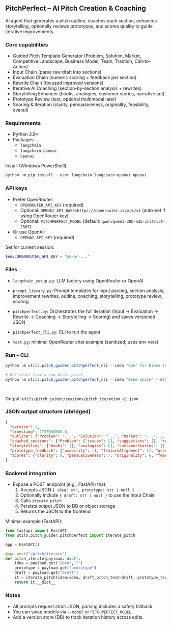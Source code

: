 ## PitchPerfect – AI Pitch Creation & Coaching

AI agent that generates a pitch outline, coaches each section, enhances storytelling, optionally reviews prototypes, and scores quality to guide iterative improvements.

### Core capabilities
- Guided Pitch Template Generator (Problem, Solution, Market, Competitive Landscape, Business Model, Team, Traction, Call-to-Action)
- Input Chain (parse raw draft into sections)
- Evaluation Chain (numeric scoring + feedback per section)
- Rewrite Chain (focused improved versions)
- Iterative AI Coaching (section-by-section analysis + rewrites)
- Storytelling Enhancer (hooks, analogies, customer stories, narrative arc)
- Prototype Review (text, optional multimodal later)
- Scoring & Iteration (clarity, persuasiveness, originality, feasibility, overall)
 

### Requirements
- Python 3.9+
- Packages:
  - `langchain`
  - `langchain-openai`
  - `openai`

Install (Windows PowerShell):
```powershell
python -m pip install --user langchain langchain-openai openai
```

### API keys
- Prefer OpenRouter:
  - `OPENROUTER_API_KEY` (required)
  - Optional: `OPENAI_API_BASE=https://openrouter.ai/api/v1` (auto-set if using OpenRouter key)
  - Optional: `PITCHPERFECT_MODEL` (default: `qwen/qwen3-30b-a3b-instruct-2507`)
- Or use OpenAI:
  - `OPENAI_API_KEY` (required)

Set for current session:
```powershell
$env:OPENROUTER_API_KEY = "sk-or-..."
```

### Files
- `langchain_setup.py`: LLM factory using OpenRouter or OpenAI
- `prompt_library.py`: Prompt templates for input parsing, section analysis, improvement rewrites, outline, coaching, storytelling, prototype review, scoring
- `pitchperfect.py`: Orchestrates the full iteration (Input → Evaluation → Rewrite → Coaching → Storytelling → Scoring) and saves versioned JSON
- `pitchperfect_cli.py`: CLI to run the agent
 
- `test.py`: minimal OpenRouter chat example (sanitized; uses env vars)

### Run – CLI
```powershell
python -m utils.pitch_guider.pitchperfect_cli --idea "Uber for bikes in college towns" --prototype "Figma mobile app with QR unlock and subscription checkout"

# Or: start from a raw draft pitch
python -m utils.pitch_guider.pitchperfect_cli --idea "Bike share" --draft "We help students get bikes fast. Our app..."

 
```
Output: `utils/pitch_guider/sessions/pitch_iteration_v1.json`

### JSON output structure (abridged)
```json
{
  "version": 1,
  "timestamp": 1730000000.0,
  "outline": {"Problem": "...", "Solution": "...", "Market": "...", ...},
  "coached_sections": {"Problem": {"issues": [], "suggestions": [], "rewrite": "..."}, ...},
  "storytelling": {"hooks": [], "analogies": [], "customerStories": [], "narrativeArc": "..."},
  "prototype_feedback": {"usability": [], "featureAlignment": [], "userJourney": [], "risks": []},
  "scores": {"clarity": 8, "persuasiveness": 7, "originality": 6, "feasibility": 8, "rationale": [], "overall": 72}
}
```

### Backend integration
- Expose a POST endpoint (e.g., FastAPI) that:
  1) Accepts JSON `{ idea: str, prototype: str | null }`
  2) Optionally include `{ draft: str | null }` to use the Input Chain
  3) Calls `iterate_pitch`
  3) Persists output JSON to DB or object storage
  4) Returns the JSON to the frontend

Minimal example (FastAPI):
```python
from fastapi import FastAPI
from utils.pitch_guider.pitchperfect import iterate_pitch

app = FastAPI()

@app.post("/pitch/iterate")
def pitch_iterate(payload: dict):
    idea = payload.get("idea", "")
    prototype = payload.get("prototype")
    draft = payload.get("draft")
    it = iterate_pitch(idea=idea, draft_pitch_text=draft, prototype_text=prototype)
    return it.__dict__
```

### Notes
- All prompts request strict JSON; parsing includes a safety fallback.
- You can swap models via `--model` or `PITCHPERFECT_MODEL`.
- Add a version store (DB) to track iteration history across edits.
 


